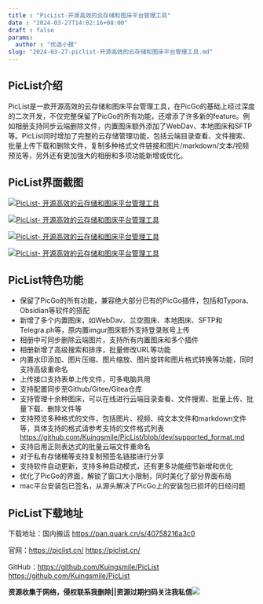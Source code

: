 ```yaml
---
title : "PicList-开源高效的云存储和图床平台管理工具"
date : "2024-03-27T14:02:16+08:00"
draft : false
params:
  author : "优选小报"
slug: "2024-03-27-piclist-开源高效的云存储和图床平台管理工具.md"
---
```


## PicList介绍

PicList是一款开源高效的云存储和图床平台管理工具，在PicGo的基础上经过深度的二次开发，不仅完整保留了PicGo的所有功能，还增添了许多新的feature。例如相册支持同步云端删除文件，内置图床额外添加了WebDav、本地图床和SFTP等。PicList同时增加了完整的云存储管理功能，包括云端目录查看、文件搜索、批量上传下载和删除文件，复制多种格式文件链接和图片/markdown/文本/视频预览等，另外还有更加强大的相册和多项功能新增或优化。

## PicList界面截图

[![PicList-
开源高效的云存储和图床平台管理工具](//img7-1.zhekoulieshou.com/mmbiz_jpg/iaHBVewvSIbAh08WfIsYfZJWcU4puibpsIz7OkB5WTyDabKIGibYKHusv3kPfoLMsmuQM71jQfdD79ldkScWiaAqEw/0)](//img7-1.zhekoulieshou.com/mmbiz_jpg/iaHBVewvSIbAh08WfIsYfZJWcU4puibpsIz7OkB5WTyDabKIGibYKHusv3kPfoLMsmuQM71jQfdD79ldkScWiaAqEw/0)

[![PicList-
开源高效的云存储和图床平台管理工具](//img7-1.zhekoulieshou.com/mmbiz_jpg/iaHBVewvSIbAh08WfIsYfZJWcU4puibpsI74ctxnovBrxpkbwzSs2WeUebavlAx1QEUrdzODr3HLEuyNT5cGj6NQ/0)](//img7-1.zhekoulieshou.com/mmbiz_jpg/iaHBVewvSIbAh08WfIsYfZJWcU4puibpsI74ctxnovBrxpkbwzSs2WeUebavlAx1QEUrdzODr3HLEuyNT5cGj6NQ/0)

[![PicList-
开源高效的云存储和图床平台管理工具](//img7-1.zhekoulieshou.com/mmbiz_jpg/iaHBVewvSIbAh08WfIsYfZJWcU4puibpsIHRic7nYwZqOsGvXJQpibYMUlFLwpp7TCt7ibrWAuhRAgqK7TtEo7ddiazQ/0)](//img7-1.zhekoulieshou.com/mmbiz_jpg/iaHBVewvSIbAh08WfIsYfZJWcU4puibpsIHRic7nYwZqOsGvXJQpibYMUlFLwpp7TCt7ibrWAuhRAgqK7TtEo7ddiazQ/0)

[![PicList-
开源高效的云存储和图床平台管理工具](//img7-1.zhekoulieshou.com/mmbiz_jpg/iaHBVewvSIbAh08WfIsYfZJWcU4puibpsIgJHtcxtlNldTVDOWJtUE3pkYhoVu2U1MT0AZNsibSiak5Gkiag5RicAt4A/0)](//img7-1.zhekoulieshou.com/mmbiz_jpg/iaHBVewvSIbAh08WfIsYfZJWcU4puibpsIgJHtcxtlNldTVDOWJtUE3pkYhoVu2U1MT0AZNsibSiak5Gkiag5RicAt4A/0)

## PicList特色功能

  * 保留了PicGo的所有功能，兼容绝大部分已有的PicGo插件，包括和Typora、Obsidian等软件的搭配
  * 新增了多个内置图床，如WebDav、兰空图床、本地图床、SFTP和Telegra.ph等，原内置imgur图床额外支持登录账号上传
  * 相册中可同步删除云端图片，支持所有内置图床和多个插件
  * 相册新增了高级搜索和排序，批量修改URL等功能
  * 内置水印添加、图片压缩、图片缩放、图片旋转和图片格式转换等功能，同时支持高级重命名
  * 上传接口支持表单上传文件，可多电脑共用
  * 支持配置同步至Github/Gitee/Gitea仓库
  * 支持管理十余种图床，可以在线进行云端目录查看、文件搜索、批量上传、批量下载、删除文件等
  * 支持预览多种格式的文件，包括图片、视频、纯文本文件和markdown文件等，具体支持的格式请参考支持的文件格式列表 https://github.com/Kuingsmile/PicList/blob/dev/supported_format.md
  * 支持启用正则表达式的批量云端文件重命名
  * 对于私有存储桶等支持复制预签名链接进行分享
  * 支持软件自动更新，支持多种启动模式，还有更多功能细节新增和优化
  * 优化了PicGo的界面，解锁了窗口大小限制，同时美化了部分界面布局
  * mac平台安装包已签名，从源头解决了PicGo上的安装包已损坏的日经问题

## PicList下载地址

下载地址：国内搬运 https://pan.quark.cn/s/40758216a3c0

官网：https://piclist.cn/ https://piclist.cn/

GitHub：https://github.com/Kuingsmile/PicList
https://github.com/Kuingsmile/PicList

**资源收集于网络，侵权联系我删除||资源过期扫码关注我私信**![](//img7-1.zhekoulieshou.com/mmbiz_jpg/iaHBVewvSIbAjcr9g6TlCXSfiaDqkbzuEzp207hVzPqT4YGQOAazQ1KNHCeACbia5Lzq4Ckwibe48iar1q7lgVP1o3w/640?wx_fmt=jpeg&from=appmsg)


